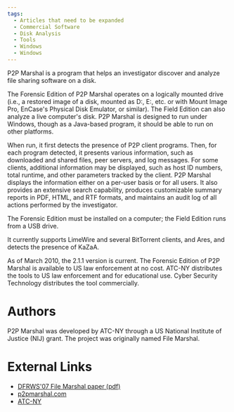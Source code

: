 ```yaml
---
tags:
  - Articles that need to be expanded
  - Commercial Software
  - Disk Analysis
  - Tools
  - Windows
  - Windows
---
```

P2P Marshal is a program that helps an investigator discover and analyze
file sharing software on a disk.

The Forensic Edition of P2P Marshal operates on a logically mounted
drive (i.e., a restored image of a disk, mounted as D:, E:, etc. or with
Mount Image Pro, EnCase's Physical Disk Emulator, or similar). The Field
Edition can also analyze a live computer's disk. P2P Marshal is designed
to run under Windows, though as a Java-based program, it should be able
to run on other platforms.

When run, it first detects the presence of P2P client programs. Then,
for each program detected, it presents various information, such as
downloaded and shared files, peer servers, and log messages. For some
clients, additional information may be displayed, such as host ID
numbers, total runtime, and other parameters tracked by the client. P2P
Marshal displays the information either on a per-user basis or for all
users. It also provides an extensive search capability, produces
customizable summary reports in PDF, HTML, and RTF formats, and
maintains an audit log of all actions performed by the investigator.

The Forensic Edition must be installed on a computer; the Field Edition
runs from a USB drive.

It currently supports LimeWire and several BitTorrent clients, and Ares,
and detects the presence of KaZaA.

As of March 2010, the 2.1.1 version is current. The Forensic Edition of
P2P Marshal is available to US law enforcement at no cost. ATC-NY
distributes the tools to US law enforcement and for educational use.
Cyber Security Technology distributes the tool commercially.

# Authors

P2P Marshal was developed by ATC-NY through a US National Institute of
Justice (NIJ) grant. The project was originally named File Marshal.

# External Links

- [DFRWS'07 File Marshal paper (pdf)](http://dfrws.org/2007/proceedings/p43-adelstein_pres.pdf)
- [p2pmarshal.com](https://www.atcorp.com/)
- [ATC-NY](https://www.atcorp.com/)
